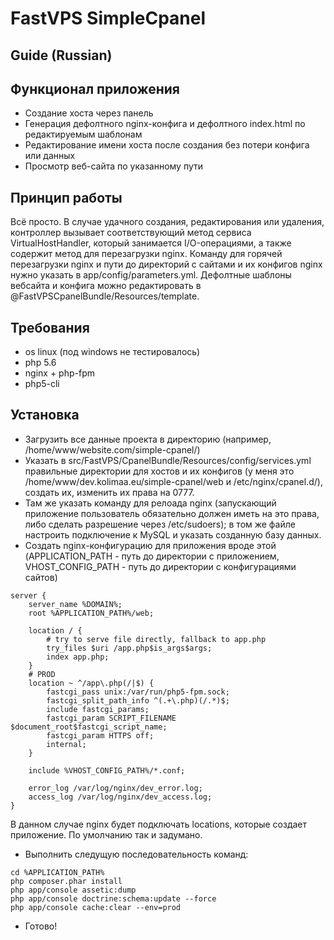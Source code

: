 FastVPS SimpleCpanel
====================

Guide (Russian)
---------------

Функционал приложения
----------------
- Создание хоста через панель
- Генерация дефолтного nginx-конфига и дефолтного index.html по редактируемым шаблонам
- Редактирование имени хоста после создания без потери конфига или данных
- Просмотр веб-сайта по указанному пути

Принцип работы
---------------
Всё просто. В случае удачного создания, редактирования или удаления, контроллер вызывает соответствующий метод сервиса VirtualHostHandler, который занимается I/O-операциями, а также содержит метод для перезагрузки nginx. Команду для горячей перезагрузки nginx и пути до директорий с сайтами и их конфигов nginx нужно указать в app/config/parameters.yml. Дефолтные шаблоны вебсайта и конфига можно редактировать в @FastVPSCpanelBundle/Resources/template.

Требования
---------------
- os linux (под windows не тестировалось)
- php 5.6
- nginx + php-fpm
- php5-cli

Установка
--------------
- Загрузить все данные проекта в директорию (например, /home/www/website.com/simple-cpanel/)
- Указать в src/FastVPS/CpanelBundle/Resources/config/services.yml правильные директории для хостов и их конфигов (у меня это /home/www/dev.kolimaa.eu/simple-cpanel/web и /etc/nginx/cpanel.d/), создать их, изменить их права на 0777.
- Там же указать команду для релоада nginx (запускающий приложение пользователь обязательно должен иметь на это права, либо сделать разрешение через /etc/sudoers); в том же файле настроить подключение к MySQL и указать созданную базу данных.
- Создать nginx-конфигурацию для приложения вроде этой (APPLICATION_PATH - путь до директории с приложением, VHOST_CONFIG_PATH - путь до директории с конфигурациями сайтов)

```
server {
    server_name %DOMAIN%;
    root %APPLICATION_PATH%/web;

    location / {
        # try to serve file directly, fallback to app.php
        try_files $uri /app.php$is_args$args;
        index app.php;
    }
    # PROD
    location ~ ^/app\.php(/|$) {
        fastcgi_pass unix:/var/run/php5-fpm.sock;
        fastcgi_split_path_info ^(.+\.php)(/.*)$;
        include fastcgi_params;
        fastcgi_param SCRIPT_FILENAME $document_root$fastcgi_script_name;
        fastcgi_param HTTPS off;
        internal;
    }

    include %VHOST_CONFIG_PATH%/*.conf;

    error_log /var/log/nginx/dev_error.log;
    access_log /var/log/nginx/dev_access.log;
}
```

В данном случае nginx будет подключать locations, которые создает приложение. По умолчанию так и задумано.

- Выполнить следущую последовательность команд:

```
cd %APPLICATION_PATH%
php composer.phar install
php app/console assetic:dump
php app/console doctrine:schema:update --force
php app/console cache:clear --env=prod
```

- Готово!